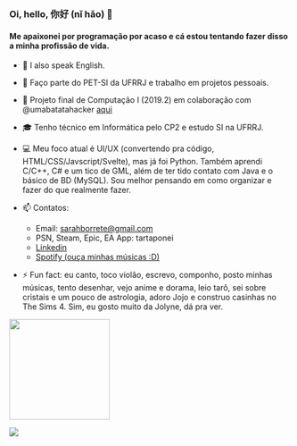 ### Oi, hello, 你好 (nǐ hǎo) 👋

<!-- **tartaponei/tartaponei** is a ✨ _special_ ✨ repository because its `README.md` (this file) appears on your GitHub profile. -->

#### Me apaixonei por programação por acaso e cá estou tentando fazer disso a minha profissão de vida.

- 📢 I also speak English.
- 🔭 Faço parte do PET-SI da UFRRJ e trabalho em projetos pessoais.
- 🔭 Projeto final de Computação I (2019.2) em colaboração com @umabatatahacker [aqui](https://github.com/umabatatahacker/ProgramaParaCalcularADistanciaEntreAsLigacoesQuimicas)
- 🎓 Tenho técnico em Informática pelo CP2 e estudo SI na UFRRJ.
- 💻 Meu foco atual é UI/UX (convertendo pra código, HTML/CSS/Javscript/Svelte), mas já foi Python. Também aprendi C/C++, C# e um tico de GML, além de ter tido contato com Java e o básico de BD (MySQL). Sou melhor pensando em como organizar e fazer do que realmente fazer.
- 📫 Contatos: 
  - Email: sarahborrete@gmail.com
  - PSN, Steam, Epic, EA App: tartaponei
  - [Linkedin](https://www.linkedin.com/in/sarah-borrete-b8b06b1b4/)
  - [Spotify (ouça minhas músicas :D)](https://open.spotify.com/intl-pt/artist/7v1guA7SE88NwKoMUa4NVm?si=4sCzToymQ1ePIwJNJA1yeA)

- ⚡ Fun fact: eu canto, toco violão, escrevo, componho, posto minhas músicas, tento desenhar, vejo anime e dorama, leio tarô, sei sobre cristais e um pouco de astrologia, adoro Jojo e construo casinhas no The Sims 4. Sim, eu gosto muito da Jolyne, dá pra ver.

<div>
  <img height="180em" src="https://github-readme-stats.vercel.app/api/top-langs/?username=tartaponei&layout=compact&langs_count=7&theme=dark"/>
</div>

![](https://c.tenor.com/1KKRegoL_kUAAAAd/sign-language-signes.gif)
